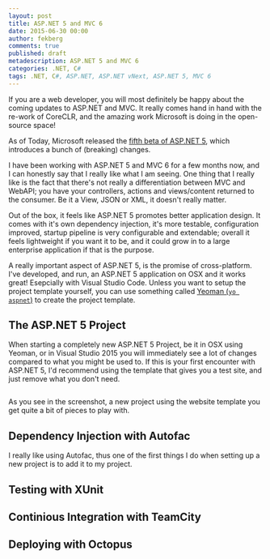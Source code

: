 ```yaml
---
layout: post
title: ASP.NET 5 and MVC 6
date: 2015-06-30 00:00
author: fekberg
comments: true
published: draft
metadescription: ASP.NET 5 and MVC 6
categories: .NET, C#
tags: .NET, C#, ASP.NET, ASP.NET vNext, ASP.NET 5, MVC 6
---
```

If you are a web developer, you will most definitely be happy about the coming updates to ASP.NET and MVC. It really comes hand in hand with the re-work of CoreCLR, and the amazing work Microsoft is doing in the open-source space!

As of Today, Microsoft released the [fifth beta of ASP.NET 5](https://github.com/aspnet/announcements/issues?q=milestone%3A1.0.0-beta5), which introduces a bunch of (breaking) changes.

I have been working with ASP.NET 5 and MVC 6 for a few months now, and I can honestly say that I really like what I am seeing. One thing that I really like is the fact that there's not really a differentiation between MVC and WebAPI; you have your controllers, actions and views/content returned to the consumer. Be it a View, JSON or XML, it doesn't really matter.

Out of the box, it feels like ASP.NET 5 promotes better application design. It comes with it's own dependency injection, it's more testable, configuration improved, startup pipeline is very configurable and extendable; overall it feels lightweight if you want it to be, and it could grow in to a large enterprise application if that is the purpose.

A really important aspect of ASP.NET 5, is the promise of cross-platform. I've developed, and run, an ASP.NET 5 application on OSX and it works great! Esepcially with Visual Studio Code. Unless you want to setup the project template yourself, you can use something called [Yeoman (`yo aspnet`)](http://blogs.msdn.com/b/webdev/archive/2014/12/17/yeoman-generators-for-asp-net-vnext.aspx) to create the project template.

## The ASP.NET 5 Project
When starting a completely new ASP.NET 5 Project, be it in OSX using Yeoman, or in Visual Studio 2015 you will immediately see a lot of changes compared to what you might be used to. If this is your first encounter with ASP.NET 5, I'd recommend using the template that gives you a test site, and just remove what you don't need.

<img src="http://cdn.filipekberg.se/fekberg-blog/aspnet5-and-mvc6/VisualStudioNewProject.png" alt="" />

As you see in the screenshot, a new project using the website template you get quite a bit of pieces to play with.

## Dependency Injection with Autofac
I really like using Autofac, thus one of the first things I do when setting up a new project is to add it to my project.

## Testing with XUnit

## Continious Integration with TeamCity

## Deploying with Octopus
